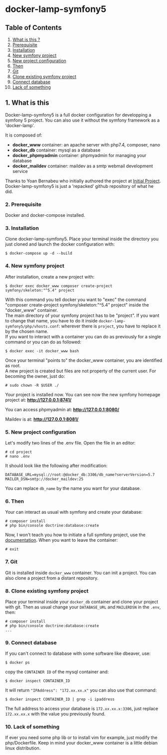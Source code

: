 # docker-lamp-symfony5

## Table of Contents
1. [What is this ?](#1-what-is-this)
2. [Prerequisite](#2-prerequisites)
3. [Installation](#3-installation)
4. [New symfony project](#4-new-symfony-project)
5. [New project configuration](#5-new-project-configuration)
6. [Then](#6-then)
7. [Git](#7-git)
8. [Clone existing symfony project](#8-clone-existing-symfony-project)
9. [Connect database](#9-connect-database)
10. [Lack of something](#10-lack-of-something)


## 1. What is this

Docker-lamp-symfony5 is a full docker configuration for developping a symfony 5 project. You can also use it without the symfony framework as a 'docker-lamp'.

It is composed of:
- **docker_www** container: an apache server with php7.4, composer, nano 
- **docker_db** container: mysql as a database                          
- **docker_phpmyadmin** container: phpmyadmin for managing your database        
- **docker_maildev** container: maildev as a smtp webmail development service

Thanks to Yoan Bernabeu who initially authored the project at [Initial Project](https://gitlab.com/yoandev.co/environnement-de-developpement-symfony-5-avec-docker-et-docker-compose/). Docker-lamp-symfony5 is just a 'repacked' github repository of what he did.



### 2. Prerequisite

Docker and docker-compose installed.



### 3. Installation

Clone docker-lamp-symfony5.
Place your terminal inside the directory you just cloned and launch the docker configuration with:
```
$ docker-compose up -d --build
```


### 4. New symfony project

After installation, create a new project with:
```
$ docker exec docker_www composer create-project symfony/skeleton:"^5.4" project
```
With this command you tell docker you want to "exec" the command "composer create-project symfony/skeleton:"^5.4" project" inside the "docker_www" container.  
The main directory of your symfony project has to be "project". If you want to change that name, you have to do it inside `docker-lamp-symfony5/php/vhosts.conf`: wherever there is `project`, you have to replace it by the chosen name.  
If you want to interact with a container you can do as previously for a single command or you can do as followed:
```
$ docker exec -it docker_www bash
```
Once your terminal "points to" the docker_www container, you are identified as root.  
A new project is created but files are not property of the current user. For becoming the owner, just do:
```
# sudo chown -R $USER ./
```
Your project is installed now. You can see now the new symfony homepage project at:
**http://127.0.0.1:8741/**

You can access phpmyadmin at:
**http://127.0.0.1:8080/**

Maildev is at:
**http://127.0.0.1:8081/**



### 5. New project configuration

Let's modify two lines of the .env file. Open the file in an editor:  
```
# cd project
# nano .env
```
It should look like the following after modification:
```
DATABASE_URL=mysql://root:@docker_db:3306/db_name?serverVersion=5.7
MAILER_DSN=smtp://docker_maildev:25
```
You can replace `db_name` by the name you want for your database.



### 6. Then

Your can interact as usual with symfony and create your database:
```
# composer install
# php bin/console doctrine:database:create
```
Now, I won't teach you how to initiate a full symfony project, use the [documentation](https://symfony.com/).
When you want to leave the container:
```
# exit
```


### 7. Git

Git is installed inside `docker_www` container. You can init a project. You can also clone a project from a distant repository.



### 8. Clone existing symfony project

Place your terminal inside your `docker_db` container and clone your project with git. Then as usual change your `DATABASE_URL` and `MAILERDSN` in the `.env`, then:
```
# composer install
# php bin/console doctrine:database:create
...
```



### 9. Connect database

If you can't connect to database with some software like dbeaver, use:
```
$ docker ps
```
copy the `CONTAINER ID` of the mysql container and:
```
$ docker inspect CONTAINER_ID
```
It will return `"IPAddress": "172.xx.xx.x"` you can also use that command:
```
$ docker inspect CONTAINER_ID | grep -i ipaddress
```
The full address to access your database is `172.xx.xx.x:3306`, just replace `172.xx.xx.x` with the value you previously found.


### 10. Lack of something

If ever you need some php lib or to install vim for example, just modify the php/Dockerfile. Keep in mind your docker_www container is a little debian linux distribution.